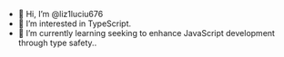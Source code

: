 - 👋 Hi, I’m @liz1luciu676
- 👀 I’m interested in TypeScript.
- 🌱 I’m currently learning seeking to enhance JavaScript development through type safety..
